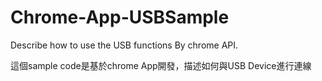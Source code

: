 # Chrome-App-USBSample
Describe how to use the USB functions By chrome API.

這個sample code是基於chrome App開發，描述如何與USB Device進行連線
